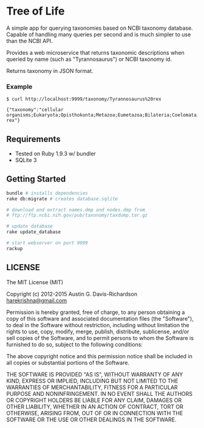 # Tree of Life

A simple app for querying taxonomies based on NCBI taxonomy database. Capable of
handling many queries per second and is much simpler to use than the NCBI API.

Provides a web microservice that returns taxonomic descriptions when queried by
name (such as "Tyrannosaurus") or NCBI taxonomy id.

Returns taxonomy in JSON format.

### Example

```
$ curl http://localhost:9999/taxonomy/Tyrannosaurus%20rex

{"taxonomy":"cellular
organisms;Eukaryota;Opisthokonta;Metazoa;Eumetazoa;Bilateria;Coelomata;Deuterostomia;Chordata;Craniata;Vertebrata;Gnathostomata;Teleostomi;Euteleostomi;Sarcopterygii;Tetrapoda;Amniota;Sauropsida;Sauria;Archosauria;Dinosauria;Saurischia;Theropoda;Coelurosauria;Tyrannosauridae;Tyrannosaurus;Tyrannosaurus
rex"}
```

## Requirements

- Tested on Ruby 1.9.3 w/ bundler
- SQLite 3

## Getting Started

```bash
bundle # installs dependencies
rake db:migrate # creates database.sqlite

# download and extract names.dmp and nodes.dmp from
# ftp://ftp.ncbi.nih.gov/pub/taxonomy/taxdump.tar.gz

# update database
rake update_database

# start webserver on port 9999
rackup
```

## LICENSE

The MIT License (MIT)

Copyright (c) 2012-2015 Austin G. Davis-Richardson <harekrishna@gmail.com>

Permission is hereby granted, free of charge, to any person obtaining a copy of
this software and associated documentation files (the "Software"), to deal in
the Software without restriction, including without limitation the rights to
use, copy, modify, merge, publish, distribute, sublicense, and/or sell copies of
the Software, and to permit persons to whom the Software is furnished to do so,
subject to the following conditions:

The above copyright notice and this permission notice shall be included in all
copies or substantial portions of the Software.

THE SOFTWARE IS PROVIDED "AS IS", WITHOUT WARRANTY OF ANY KIND, EXPRESS OR
IMPLIED, INCLUDING BUT NOT LIMITED TO THE WARRANTIES OF MERCHANTABILITY, FITNESS
FOR A PARTICULAR PURPOSE AND NONINFRINGEMENT. IN NO EVENT SHALL THE AUTHORS OR
COPYRIGHT HOLDERS BE LIABLE FOR ANY CLAIM, DAMAGES OR OTHER LIABILITY, WHETHER
IN AN ACTION OF CONTRACT, TORT OR OTHERWISE, ARISING FROM, OUT OF OR IN
CONNECTION WITH THE SOFTWARE OR THE USE OR OTHER DEALINGS IN THE SOFTWARE.
